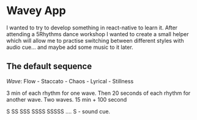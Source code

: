 # Wavey App
I wanted to try to develop something in react-native to learn it. After attending a 5Rhythms dance workshop I wanted to create a small helper which will allow me to practise switching between different styles with audio cue... and maybe add some music to it later.

## The default sequence
*Wave*: Flow - Staccato - Chaos - Lyrical - Stillness

3 min of each rhythm for one wave. Then 20 seconds of each rhythm for another wave.
Two waves. 15 min + 100 second

S SS SSS SSSS SSSSS .... 
S - sound cue.